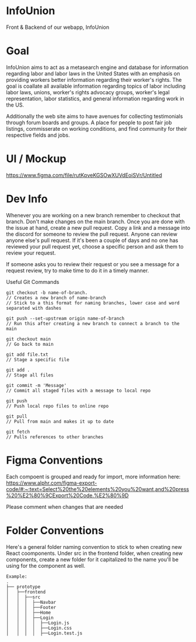 # InfoUnion
Front &amp; Backend of our webapp, InfoUnion

# Goal

InfoUnion aims to act as a metasearch engine and database for information regarding labor and labor laws in the United States with an emphasis on providing workers better information regarding their worker's rights. The goal is coallate all available information regarding topics of labor including labor laws, unions, worker's rights advocacy groups, worker's legal representation, labor statistics, and general information regarding work in the US.

Additionally the web site aims to have avenues for collecting testimonials through forum boards and groups. A place for people to post fair job listings, commisserate on working conditions, and find community for their respective fields and jobs.

# UI / Mockup
https://www.figma.com/file/rutKpveKGSOwXUVdEoiSVr/Untitled

# Dev Info

Whenever you are working on a new branch remember to checkout that branch. Don't make changes on the main branch. Once you are done with the issue at hand, create a new pull request. Copy a link and a message into the discord for someone to review the pull request. Anyone can review anyone else's pull request. If it's been a couple of days and no one has reviewed your pull request yet, choose a specific person and ask them to review your request.

If someone asks you to review their request or you see a message for a request review, try to make time to do it in a timely manner.

Useful Git Commands
```
git checkout -b name-of-branch. 
// Creates a new branch of name-branch
// Stick to a this format for naming branches, lower case and word separated with dashes

git push --set-upstream origin name-of-branch
// Run this after creating a new branch to connect a branch to the main

git checkout main
// Go back to main

git add file.txt
// Stage a specific file

git add .
// Stage all files

git commit -m 'Message'
// Commit all staged files with a message to local repo

git push
// Push local repo files to online repo

git pull
// Pull from main and makes it up to date

git fetch
// Pulls references to other branches

```

# Figma Conventions

Each compoent is grouped and ready for import, more information here: https://www.alphr.com/figma-export-code/#:~:text=Select%20the%20elements%20you%20want,and%20press%20%E2%80%9CExport%20Code.%E2%80%9D

Please comment when changes that are needed 

# Folder Conventions

Here's a general folder naming convention to stick to when creating new React coomponents. Under src in the frontend folder, when creating new components, create a new folder for it capitalized to the name you'll be using for the component as well.

```
Example:
.
├── prototype
│   ├──frontend
│   │  ├──src
│   │  │  ├──Navbar
│   │  │  ├──Footer
│   │  │  ├──Home
│   │  │  ├──Login
│   │  │  │  ├──Login.js
│   │  │  │  ├──Login.css
│   │  │  │  ├──Login.test.js
```
